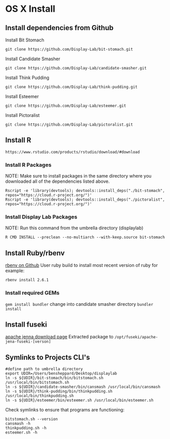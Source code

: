 # OS X Install
## Install dependencies from Github
Install Bit Stomach
```
git clone https://github.com/Display-Lab/bit-stomach.git
```
Install Candidate Smasher
```
git clone https://github.com/Display-Lab/candidate-smasher.git
```
Install Think Pudding
```
git clone https://github.com/Display-Lab/think-pudding.git
```
Install Esteemer
```
git clone https://github.com/Display-Lab/esteemer.git
```
Install Pictoralist
```
git clone https://github.com/Display-Lab/pictoralist.git
```

## Install R
```
https://www.rstudio.com/products/rstudio/download/#download
```
### Install R Packages
NOTE: Make sure to install packages in the same directory where you downloaded all of the dependencies listed above.

```
Rscript -e 'library(devtools); devtools::install_deps("./bit-stomach", repos="https://cloud.r-project.org/")'
Rscript -e 'library(devtools); devtools::install_deps("./pictoralist", repos="https://cloud.r-project.org/")'
```
### Install Display Lab Packages
NOTE: Run this command from the umbrella directory (displaylab)
```
R CMD INSTALL --preclean --no-multiarch --with-keep.source bit-stomach
```
## Install Ruby/rbenv
[rbenv on Github](https://github.com/rbenv/rbenv#installation)
User ruby build to install most recent version of ruby for example:
```
rbenv install 2.6.1
```
### Install required GEMs
`gem install bundler`
change into candidate smasher directory
`bundler install`

## Install fuseki
[apache jenna download page](https://jena.apache.org/download/index.cgi)
Extracted package to `/opt/fuseki/apache-jena-fuseki-[verson]`

## Symlinks to Projects CLI's
```
#define path to umbrella directory
export UDIR=/Users/bensheppard/Desktop/displaylab
ln -s ${UDIR}/bit-stomach/bin/bitstomach.sh /usr/local/bin/bitstomach.sh
ln -s ${UDIR}/candidate-smasher/bin/cansmash /usr/local/bin/cansmash
ln -s ${UDIR}/think-pudding/bin/thinkpudding.sh /usr/local/bin/thinkpudding.sh
ln -s ${UDIR}/esteemer/bin/esteemer.sh /usr/local/bin/esteemer.sh
```

Check symlinks to ensure that programs are functioning:
```
bitstomach.sh --version
cansmash -h
thinkpudding.sh -h
esteemer.sh -h
```



